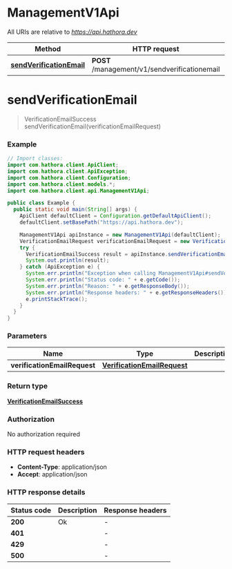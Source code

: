 # ManagementV1Api

All URIs are relative to *https://api.hathora.dev*

| Method | HTTP request | Description |
|------------- | ------------- | -------------|
| [**sendVerificationEmail**](ManagementV1Api.md#sendVerificationEmail) | **POST** /management/v1/sendverificationemail |  |


<a name="sendVerificationEmail"></a>
# **sendVerificationEmail**
> VerificationEmailSuccess sendVerificationEmail(verificationEmailRequest)



### Example
```java
// Import classes:
import com.hathora.client.ApiClient;
import com.hathora.client.ApiException;
import com.hathora.client.Configuration;
import com.hathora.client.models.*;
import com.hathora.client.api.ManagementV1Api;

public class Example {
  public static void main(String[] args) {
    ApiClient defaultClient = Configuration.getDefaultApiClient();
    defaultClient.setBasePath("https://api.hathora.dev");

    ManagementV1Api apiInstance = new ManagementV1Api(defaultClient);
    VerificationEmailRequest verificationEmailRequest = new VerificationEmailRequest(); // VerificationEmailRequest | 
    try {
      VerificationEmailSuccess result = apiInstance.sendVerificationEmail(verificationEmailRequest);
      System.out.println(result);
    } catch (ApiException e) {
      System.err.println("Exception when calling ManagementV1Api#sendVerificationEmail");
      System.err.println("Status code: " + e.getCode());
      System.err.println("Reason: " + e.getResponseBody());
      System.err.println("Response headers: " + e.getResponseHeaders());
      e.printStackTrace();
    }
  }
}
```

### Parameters

| Name | Type | Description  | Notes |
|------------- | ------------- | ------------- | -------------|
| **verificationEmailRequest** | [**VerificationEmailRequest**](VerificationEmailRequest.md)|  | |

### Return type

[**VerificationEmailSuccess**](VerificationEmailSuccess.md)

### Authorization

No authorization required

### HTTP request headers

 - **Content-Type**: application/json
 - **Accept**: application/json

### HTTP response details
| Status code | Description | Response headers |
|-------------|-------------|------------------|
| **200** | Ok |  -  |
| **401** |  |  -  |
| **429** |  |  -  |
| **500** |  |  -  |

